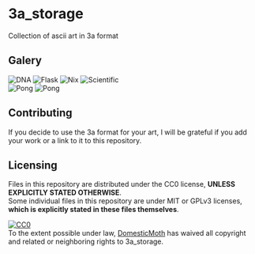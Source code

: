 # 3a_storage
Collection of ascii art in 3a format  
## Galery
![DNA](https://i.imgur.com/OWN9yQW.gif) ![Flask](https://i.imgur.com/bKfHjf6.gif) ![Nix](https://i.imgur.com/hR385U4.gif) ![Scientific](https://i.imgur.com/Jj17x77.gif)  
![Pong](https://i.imgur.com/XjgEibY.gif) ![Pong](https://i.imgur.com/6C2W8mj.gif)  
## Contributing
If you decide to use the 3a format for your art, I will be grateful if you add your work or a link to it to this repository.  
## Licensing
Files in this repository are distributed under the CC0 license, **UNLESS EXPLICITLY STATED OTHERWISE**.  
Some individual files in this repository are under MIT or GPLv3 licenses, **which is explicitly stated in these files themselves**.  

<p xmlns:dct="http://purl.org/dc/terms/">
  <a rel="license"
     href="http://creativecommons.org/publicdomain/zero/1.0/">
    <img src="http://i.creativecommons.org/p/zero/1.0/88x31.png" style="border-style: none;" alt="CC0" />
  </a>
  <br />
  To the extent possible under law,
  <a rel="dct:publisher"
     href="https://github.com/DomesticMoth">
    <span property="dct:title">DomesticMoth</span></a>
  has waived all copyright and related or neighboring rights to
  <span property="dct:title">3a_storage</span>.
</p>
